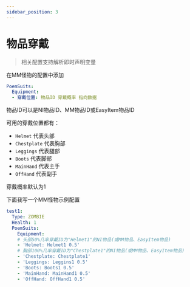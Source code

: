 ```yaml
---
sidebar_position: 3
---
```


# 物品穿戴

> 相关配置支持解析即时声明变量

在MM怪物的配置中添加

```yaml
PoemSuits:
  Equipment:
  - 穿戴位置: 物品ID 穿戴概率 指向数据 
```

物品ID可以是NI物品ID、MM物品ID或EasyItem物品ID

可用的穿戴位置都有：

* `Helmet` 代表头部
* `Chestplate` 代表胸部
* `Leggings` 代表腿部
* `Boots` 代表脚部
* `MainHand` 代表主手
* `OffHand` 代表副手

穿戴概率默认为1

下面我写一个MM怪物示例配置

```yaml
test1:
  Type: ZOMBIE
  Health: 1
  PoemSuits:
    Equipment:
    # 头部50%几率穿戴ID为"Helmet1"的NI物品(或MM物品、EasyItem物品)
    - 'Helmet: Helmet1 0.5'
    # 胸部100%几率穿戴ID为"Chestplate1"的NI物品(或MM物品、EasyItem物品)
    - 'Chestplate: Chestplate1'
    - 'Leggings: Leggins1 0.5'
    - 'Boots: Boots1 0.5'
    - 'MainHand: MainHand1 0.5'
    - 'OffHand: OffHand1 0.5'
```
